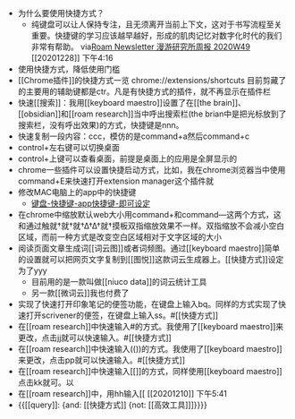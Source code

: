 - 为什么要使用快捷方式？
    - 纯键盘可以让人保持专注，且无须离开当前上下文，这对于书写流程至关重要。快捷键的学习应该越早越好，形成的肌肉记忆对数字化时代的我们非常有帮助。
via[Roam Newsletter 漫游研究所周报 2020W49](https://mp.weixin.qq.com/s/ASjVc3rPC0aWKNPmjPandw)
[[20201228]] 下午4:16
- 使用快捷方式，降低使用门槛
- [[Chrome插件]]的快捷方式一览 chrome://extensions/shortcuts 目前剪藏了的主要用的辅助键都是ctr。凡是有快捷方式的插件，就不再显示在插件栏
- 快速[[搜索]]：我用[[keyboard maestro]]设置了在[[the brain]]、[[obsidian]]和[[roam research]]当中呼出搜索栏(the brian中是把光标放到了搜索栏，没有呼出效果)的方式，快捷键是nnn。
- 快速复制一段内容：ccc，模仿的是command+a然后command+c
- control+左右键可以切换桌面
- control+上键可以查看桌面，前提是桌面上的应用是全屏显示的
- chrome一些插件可以设置快捷启动方式，比如，我在chrome浏览器当中使用command+E来快速打开extension manager这个插件就
- 修改MAC电脑上的app中的快捷键
    - [键盘-快捷键-app快捷键-即可设定](http://wxhdp.xuexihaike.com/2020-10-11-060611.png)
- 在chrome中缩放默认web大小用command+和command—这两个方式，这和通过触就†就†就†∆†∆†就†摸板双指缩放效果不一样。双指缩放不会减小空白区域，而前一种方式是改变空白区域相对于文字区域的大小
- 阅读页面文章生成词[[词云图]]或者词频图。通过[[keyboard maestro]]简单的设置就可以把网页文字复制到[[图悦]]这款词云生成器上。[[快捷方式]]设定为了yyy
    - 目前用的是一款叫做[[niuco data]]的词云统计工具
    - 另一款[[微词云]]我也付费了
- 实现了快速打开印象笔记的便签功能，在键盘上输入bq。同样的方式实现了快速打开scrivener的便签，在键盘上输入ss。#[[快捷方式]]
- 在[[roam research]]中快速输入#的方式。我使用了[[keyboard maestro]]来更改，点击jj就可以快速输入。#[[快捷方式]]
- 在[[roam research]]中快速输入(())的方式。我使用了[[keyboard maestro]]来更改，点击pp就可以快速输入。#[[快捷方式]]
- 在[[roam research]]中快速输入[[]]的方式，同样使用[[keyboard maestro]]点击kk就可。以
- 在[[roam research]]中，用hh输入[[
[[20201210]] 下午5:41
- {{[[query]]: {and: [[快捷方式]] {not: [[高效工具]]]}}}}
